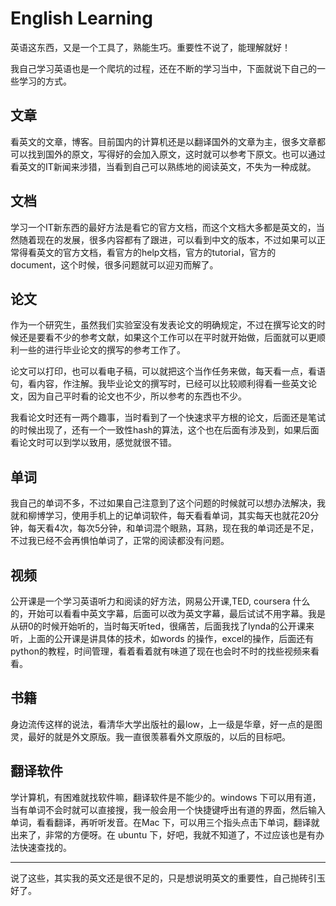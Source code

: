 # English Learning

英语这东西，又是一个工具了，熟能生巧。重要性不说了，能理解就好！

我自己学习英语也是一个爬坑的过程，还在不断的学习当中，下面就说下自己的一些学习的方式。

## 文章

看英文的文章，博客。目前国内的计算机还是以翻译国外的文章为主，很多文章都可以找到国外的原文，写得好的会加入原文，这时就可以参考下原文。也可以通过看英文的IT新闻来涉猎，当看到自己可以熟练地的阅读英文，不失为一种成就。

## 文档

学习一个IT新东西的最好方法是看它的官方文档，而这个文档大多都是英文的，当然随着现在的发展，很多内容都有了跟进，可以看到中文的版本，不过如果可以正常得看英文的官方文档，看官方的help文档，官方的tutorial，官方的document，这个时候，很多问题就可以迎刃而解了。

## 论文

作为一个研究生，虽然我们实验室没有发表论文的明确规定，不过在撰写论文的时候还是要看不少的参考文献，如果这个工作可以在平时就开始做，后面就可以更顺利一些的进行毕业论文的撰写的参考工作了。

论文可以打印，也可以看电子稿，可以就把这个当作任务来做，每天看一点，看语句，看内容，作注解。我毕业论文的撰写时，已经可以比较顺利得看一些英文论文，因为自己平时看的论文也不少，所以参考的东西也不少。

我看论文时还有一两个趣事，当时看到了一个快速求平方根的论文，后面还是笔试的时候出现了，还有一个一致性hash的算法，这个也在后面有涉及到，如果后面看论文时可以到学以致用，感觉就很不错。

## 单词

我自己的单词不多，不过如果自己注意到了这个问题的时候就可以想办法解决，我就和柳博学习，使用手机上的记单词软件，每天看看单词，其实每天也就花20分钟，每天看4次，每次5分钟，和单词混个眼熟，耳熟，现在我的单词还是不足，不过我已经不会再惧怕单词了，正常的阅读都没有问题。

## 视频

公开课是一个学习英语听力和阅读的好方法，网易公开课,TED, coursera 什么的，开始可以看看中英文字幕，后面可以改为英文字幕，最后试试不用字幕。我是从研0的时候开始听的，当时每天听ted，很痛苦，后面我找了lynda的公开课来听，上面的公开课是讲具体的技术，如words 的操作，excel的操作，后面还有python的教程，时间管理，看着看着就有味道了现在也会时不时的找些视频来看看。

## 书籍

身边流传这样的说法，看清华大学出版社的最low，上一级是华章，好一点的是图灵，最好的就是外文原版。我一直很羡慕看外文原版的，以后的目标吧。

## 翻译软件

学计算机，有困难就找软件嘛，翻译软件是不能少的。windows 下可以用有道，当有单词不会时就可以直接搜，我一般会用一个快捷键呼出有道的界面，然后输入单词，看看翻译，再听听发音。在Mac 下，可以用三个指头点击下单词，翻译就出来了，非常的方便呀。在 ubuntu 下，好吧，我就不知道了，不过应该也是有办法快速查找的。

---

说了这些，其实我的英文还是很不足的，只是想说明英文的重要性，自己抛砖引玉好了。
